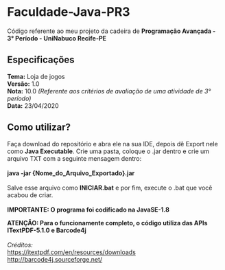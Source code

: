 # Faculdade-Java-PR3
Código referente ao meu projeto da cadeira de **Programação Avançada - 3° Período - UniNabuco Recife-PE**

## Especificações
**Tema:** Loja de jogos<br>
**Versão:** 1.0<br>
**Nota:** 10.0 *(Referente aos critérios de avaliação de uma atividade de 3° período)*<br>
**Data:** 23/04/2020

## Como utilizar?
Faça download do repositório e abra ele na sua IDE, depois dê Export nele como **Java Executable**. Crie uma pasta, coloque o .jar dentro e crie um arquivo TXT com a seguinte mensagem dentro:<br><br>
**java -jar {Nome_do_Arquivo_Exportado}.jar**<br><br>
Salve esse arquivo como **INICIAR.bat** e por fim, execute o .bat que você acabou de criar.<br><br>
**IMPORTANTE: O programa foi codificado na JavaSE-1.8**<br>

**ATENÇÃO: Para o funcionamente completo, o código utiliza das APIs ITextPDF-5.1.0 e Barcode4j**<br><br>
      *Créditos:*<br> https://itextpdf.com/en/resources/downloads <br>
                  http://barcode4j.sourceforge.net/
